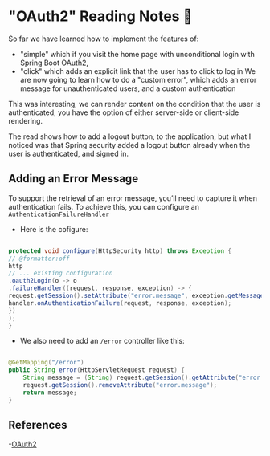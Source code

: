 # "OAuth2" Reading Notes 📖

So far we have learned how to implement the features of:
- "simple" which if you visit the home page with unconditional login with Spring Boot OAuth2, 
- "click" which adds an explicit link that the user has to click to log in
We are now going to learn how to do a "custom error", which adds an error message for unauthenticated users, and a custom authentication 

This was interesting, we can render content on the condition that the user is authenticated, you have the option of either server-side or client-side rendering.

The read shows how to add a logout button, to the application, but what I noticed was that Spring security added a logout button already when the user is authenticated, and signed in. 

## Adding an Error Message

To support the retrieval of an error message, you’ll need to capture it when authentication fails. To achieve this, you can configure an `AuthenticationFailureHandler`
- Here is the cofigure: 

```Java

protected void configure(HttpSecurity http) throws Exception {
// @formatter:off
http
// ... existing configuration
.oauth2Login(o -> o
.failureHandler((request, response, exception) -> {
request.getSession().setAttribute("error.message", exception.getMessage());
handler.onAuthenticationFailure(request, response, exception);
})
);
}

```
- We also need to add an `/error` controller like this: 

```Java

@GetMapping("/error")
public String error(HttpServletRequest request) {
	String message = (String) request.getSession().getAttribute("error.message");
	request.getSession().removeAttribute("error.message");
	return message;
}

```

## References

-[OAuth2](https://spring.io/guides/tutorials/spring-boot-oauth2/)